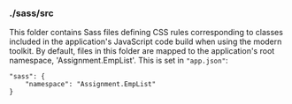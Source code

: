 ### ./sass/src

This folder contains Sass files defining CSS rules corresponding to classes
included in the application's JavaScript code build when using the modern toolkit.
By default, files in this folder are mapped to the application's root namespace, 'Assignment.EmpList'.
This is set in `"app.json"`:

    "sass": {
        "namespace": "Assignment.EmpList"
    }